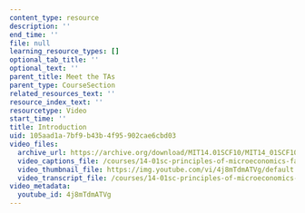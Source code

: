 ```yaml
---
content_type: resource
description: ''
end_time: ''
file: null
learning_resource_types: []
optional_tab_title: ''
optional_text: ''
parent_title: Meet the TAs
parent_type: CourseSection
related_resources_text: ''
resource_index_text: ''
resourcetype: Video
start_time: ''
title: Introduction
uid: 105aad1a-7bf9-b43b-4f95-902cae6cbd03
video_files:
  archive_url: https://archive.org/download/MIT14.01SCF10/MIT14_01SCF10_intro_300k.mp4
  video_captions_file: /courses/14-01sc-principles-of-microeconomics-fall-2011/8a6625d605fb5be18529144d2e50bcf8_4j8mTdmATVg.vtt
  video_thumbnail_file: https://img.youtube.com/vi/4j8mTdmATVg/default.jpg
  video_transcript_file: /courses/14-01sc-principles-of-microeconomics-fall-2011/52287638266367caf57b6d6a86c0e30c_4j8mTdmATVg.pdf
video_metadata:
  youtube_id: 4j8mTdmATVg
---
```

